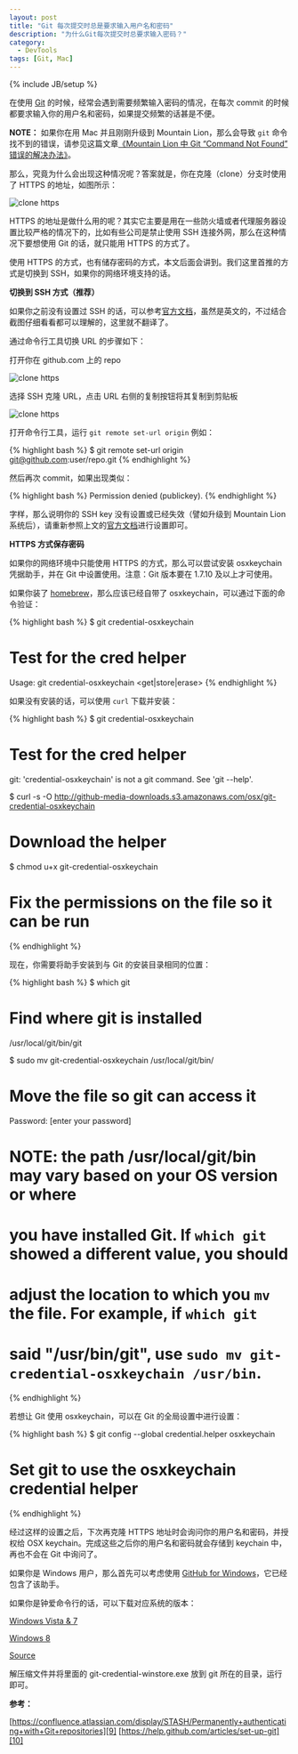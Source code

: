 ```yaml
---
layout: post
title: "Git 每次提交时总是要求输入用户名和密码"
description: "为什么Git每次提交时总要求输入密码？"
category:
  - DevTools
tags: [Git, Mac]
---
```

{% include JB/setup %}

在使用 [Git][5] 的时候，经常会遇到需要频繁输入密码的情况，在每次 commit 的时候都要求输入你的用户名和密码，如果提交频繁的话甚是不便。

**NOTE：** 如果你在用 Mac 并且刚刚升级到 Mountain Lion，那么会导致 `git` 命令找不到的错误，请参见这篇文章[《Mountain Lion 中 Git “Command Not Found” 错误的解决办法》][7]。

那么，究竟为什么会出现这种情况呢？答案就是，你在克隆（clone）分支时使用了 HTTPS 的地址，如图所示：

![clone https][1]

HTTPS 的地址是做什么用的呢？其实它主要是用在一些防火墙或者代理服务器设置比较严格的情况下的，比如有些公司是禁止使用 SSH 连接外网，那么在这种情况下要想使用 Git 的话，就只能用 HTTPS 的方式了。

使用 HTTPS 的方式，也有储存密码的方式，本文后面会讲到。我们这里首推的方式是切换到 SSH，如果你的网络环境支持的话。

**切换到 SSH 方式（推荐）**

如果你之前没有设置过 SSH 的话，可以参考[官方文档][4]，虽然是英文的，不过结合截图仔细看看都可以理解的，这里就不翻译了。

通过命令行工具切换 URL 的步骤如下：

打开你在 github.com 上的 repo

![clone https][2]

选择 SSH 克隆 URL，点击 URL 右侧的复制按钮将其复制到剪贴板

![clone https][3]

打开命令行工具，运行 `git remote set-url origin` 例如：

{% highlight bash %}
$ git remote set-url origin git@github.com:user/repo.git
{% endhighlight %}

然后再次 commit，如果出现类似：

{% highlight bash %}
Permission denied (publickey).
{% endhighlight %}

字样，那么说明你的 SSH key 没有设置或已经失效（譬如升级到 Mountain Lion 系统后），请重新参照上文的[官方文档][4]进行设置即可。

**HTTPS 方式保存密码**

如果你的网络环境中只能使用 HTTPS 的方式，那么可以尝试安装 osxkeychain 凭据助手，并在 Git 中设置使用。注意：Git 版本要在 1.7.10 及以上才可使用。

如果你装了 [homebrew][6]，那么应该已经自带了 osxkeychain，可以通过下面的命令验证：

{% highlight bash %}
$ git credential-osxkeychain
# Test for the cred helper
Usage: git credential-osxkeychain <get|store|erase>
{% endhighlight %}

如果没有安装的话，可以使用 `curl` 下载并安装：

{% highlight bash %}
$ git credential-osxkeychain
# Test for the cred helper
git: 'credential-osxkeychain' is not a git command. See 'git --help'.

$ curl -s -O http://github-media-downloads.s3.amazonaws.com/osx/git-credential-osxkeychain
# Download the helper

$ chmod u+x git-credential-osxkeychain
# Fix the permissions on the file so it can be run
{% endhighlight %}

现在，你需要将助手安装到与 Git 的安装目录相同的位置：

{% highlight bash %}
$ which git
# Find where git is installed
/usr/local/git/bin/git

$ sudo mv git-credential-osxkeychain /usr/local/git/bin/
# Move the file so git can access it
Password: [enter your password]

# NOTE: the path /usr/local/git/bin may vary based on your OS version or where
# you have installed Git. If `which git` showed a different value, you should
# adjust the location to which you `mv` the file.  For example, if `which git`
# said "/usr/bin/git", use `sudo mv git-credential-osxkeychain /usr/bin`.
{% endhighlight %}

若想让 Git 使用 osxkeychain，可以在 Git 的全局设置中进行设置：

{% highlight bash %}
$ git config --global credential.helper osxkeychain
# Set git to use the osxkeychain credential helper
{% endhighlight %}

经过这样的设置之后，下次再克隆 HTTPS 地址时会询问你的用户名和密码，并授权给 OSX keychain。完成这些之后你的用户名和密码就会存储到 keychain 中，再也不会在 Git 中询问了。

如果你是 Windows 用户，那么首先可以考虑使用 [GitHub for Windows][11]，它已经包含了该助手。

如果你是钟爱命令行的话，可以下载对应系统的版本：

[Windows Vista & 7](http://github-media-downloads.s3.amazonaws.com/windows/GitWindowsExtras.zip)

[Windows 8](http://github-media-downloads.s3.amazonaws.com/windows/GitWindowsExtras-Fx4.zip)

[Source](https://github.com/anurse/git-credential-winstore)

解压缩文件并将里面的 git-credential-winstore.exe 放到 git 所在的目录，运行即可。


**参考：**

[https://confluence.atlassian.com/display/STASH/Permanently+authenticating+with+Git+repositories][9]
[https://help.github.com/articles/set-up-git][10]


[1]: http://www.44ux.com/content/uploads/2012/10/clone-https.png
[2]: http://www.44ux.com/content/uploads/2012/10/ssh-clone-url.png
[3]: http://www.44ux.com/content/uploads/2012/10/clone-url-clippy.png
[4]: https://help.github.com/articles/generating-ssh-keys
[5]: http://44ux.com/tags.html#Git-ref
[6]: http://mxcl.github.com/homebrew/
[7]: http://44ux.com/blog/2012/08/27/mountain-lion-git-fix/
[8]: http://github-media-downloads.s3.amazonaws.com/osx/git-credential-osxkeychain
[9]: https://confluence.atlassian.com/display/STASH/Permanently+authenticating+with+Git+repositories
[10]: https://help.github.com/articles/set-up-git
[11]: http://github-windows.s3.amazonaws.com/GitHubSetup.exe
